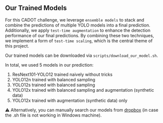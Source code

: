 ## Our Trained Models

For this CADOT challenge, we leverage `ensemble models` to stack and combine the predictions of multiple YOLO models into a final prediction. 
Additionally, we apply `test-time augmentation` to enhance the detection performance of our final predictions. 
By combining these two techniques, we implement a form of `test-time scaling`, which is the central theme of this project.

Our trained models can be downloaded via `scripts/download_our_model.sh`. 

In total, we used 5 models in our prediction:
1. ResNext101-YOLO12 trained naively without tricks
2. YOLO12n trained with balanced sampling
3. YOLO12s trained with balanced sampling
4. YOLO12x trained with balanced sampling and augmentation (synthetic data)
5. YOLO12x trained with augmentation (synthetic data) only

⚠️ Alternatively, you can manually search our models from [dropbox](https://www.dropbox.com/scl/fo/ftpub1vybquydapvhhfvw/APMPvKHcA-912DWvfR7f0XQ?rlkey=dn9vio38yni2ic3jmw7u2dss9&st=evkv5k0h&dl=0) (in case the .sh file is not working in Windows machine).
